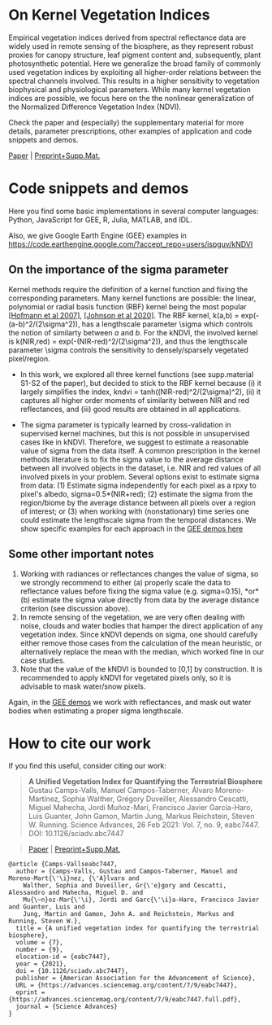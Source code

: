 
# On Kernel Vegetation Indices

Empirical vegetation indices derived from spectral reflectance data are widely used in remote sensing of the biosphere, as they represent robust proxies for canopy structure, leaf pigment content and, subsequently, plant photosynthetic potential. Here we generalize the broad family of commonly used vegetation indices by exploiting all  higher-order relations between the spectral channels involved. This results in a higher sensitivity to vegetation biophysical and physiological parameters. While many kernel vegetation indices are possible, we focus here on the the nonlinear generalization of the Normalized Difference Vegetation Index (NDVI). 

Check the paper and (especially) the supplementary material for more details, parameter prescriptions, other examples of application and code snippets and demos. 

<a href="https://advances.sciencemag.org/content/7/9/eabc7447">Paper</a> | <a href="https://zenodo.org/record/4574349">Preprint+Supp.Mat. </a>

# Code snippets and demos

Here you find some basic implementations in several computer languages: Python, JavaScript for GEE, R, Julia, MATLAB, and IDL. 

Also, we give Google Earth Engine (GEE) examples in https://code.earthengine.google.com/?accept_repo=users/ispguv/kNDVI

## On the importance of the sigma parameter

Kernel methods require the definition of a kernel function and fixing the corresponding parameters. Many kernel functions are possible: the linear, polynomial or radial basis function (RBF) kernel being the most popular <a href="https://arxiv.org/pdf/math/0701907.pdf">[Hofmann et al 2007]</a>, <a href="https://arxiv.org/pdf/2007.14706.pdf">[Johnson et al 2020]</a>. The RBF kernel, k(a,b) = exp(-(a-b)^2/(2\sigma^2)), has a lengthscale parameter \sigma which controls the notion of similarty between *a* and *b*. For the kNDVI, the involved kernel is k(NIR,red) = exp(-(NIR-red)^2/(2\sigma^2)), and thus the lengthscale parameter \sigma controls the sensitivity to densely/sparsely vegetated pixel/region.

* In this work, we explored all three kernel functions (see supp.material S1-S2 of the paper), but decided to stick to the RBF kernel because (i) it largely simplifies the index, kndvi = tanh((NIR-red)^2/(2\sigma)^2), (ii) it captures all higher order moments of similarity between NIR and red reflectances, and (iii) good results are obtained in all applications. 

* The sigma parameter is typically learned by cross-validation in supervised kernel machines, but this is not possible in unsupervised cases like in kNDVI. Therefore, we suggest to estimate a reasonable value of sigma from the data itself. A common prescription in the kernel methods literature is to fix the sigma value to the average distance between all involved objects in the dataset, i.e. NIR and red values of all involved pixels in your problem. Several options exist to estimate sigma from data: (1) Estimate sigma independently for each pixel as a rpxy to pixel's albedo, sigma=0.5*(NIR+red); (2) estimate the sigma from the region/biome by the average distance between all pixels over a region of interest; or (3) when working with (nonstationary) time series one could estimate the lengthscale sigma from the temporal distances. We show specific examples for each approach in the <a href="https://code.earthengine.google.com/?accept_repo=users/ispguv/kNDVI">GEE demos here</a>

## Some other important notes
<ol> 
<li>Working with radiances or reflectances changes the value of sigma, so we strongly recommend to either (a) properly scale the data to reflectance values before fixing the sigma value (e.g. sigma=0.15), *or* (b) estimate the sigma value directly from data by the average distance criterion (see discussion above).

<li>In remote sensing of the vegetation, we are very often dealing with noise, clouds and water bodies that hamper the direct application of any vegetation index. Since kNDVI depends on sigma, one should carefully either remove those cases from the calculation of the mean heuristic, or alternatively replace the mean with the median, which worked fine in our case studies.

<li> Note that the value of the kNDVI is bounded to [0,1] by construction. It is recommended to apply kNDVI for vegetated pixels only, so it is advisable to mask water/snow pixels.
</ol>
Again, in the <a href="https://code.earthengine.google.com/?accept_repo=users/ispguv/kNDVI">GEE demos</a> we work with reflectances, and mask out water bodies when estimating a proper sigma lengthscale.

# How to cite our work

If you find this useful, consider citing our work:

><b>A Unified Vegetation Index for Quantifying the Terrestrial Biosphere</b>
Gustau Camps-Valls, Manuel Campos-Taberner, Álvaro Moreno-Martı́nez, Sophia Walther, Grégory Duveiller, Alessandro Cescatti, Miguel Mahecha, Jordi Muñoz-Marı́, Francisco Javier García-Haro, Luis Guanter, John Gamon, Martin Jung, Markus Reichstein, Steven W. Running. Science Advances, 26 Feb 2021: Vol. 7, no. 9, eabc7447. DOI: 10.1126/sciadv.abc7447

> <a href="https://advances.sciencemag.org/content/7/9/eabc7447">Paper</a> | <a href="https://zenodo.org/record/4574349">Preprint+Supp.Mat. </a>

```
@article {Camps-Vallseabc7447,
  author = {Camps-Valls, Gustau and Campos-Taberner, Manuel and Moreno-Mart{\'\i}nez, {\'A}lvaro and
    Walther, Sophia and Duveiller, Gr{\'e}gory and Cescatti, Alessandro and Mahecha, Miguel D. and
    Mu{\~n}oz-Mar{\'\i}, Jordi and Garc{\'\i}a-Haro, Francisco Javier and Guanter, Luis and
    Jung, Martin and Gamon, John A. and Reichstein, Markus and Running, Steven W.},
  title = {A unified vegetation index for quantifying the terrestrial biosphere},
  volume = {7},
  number = {9},
  elocation-id = {eabc7447},
  year = {2021},
  doi = {10.1126/sciadv.abc7447},
  publisher = {American Association for the Advancement of Science},
  URL = {https://advances.sciencemag.org/content/7/9/eabc7447},
  eprint = {https://advances.sciencemag.org/content/7/9/eabc7447.full.pdf},
  journal = {Science Advances}
}
```
